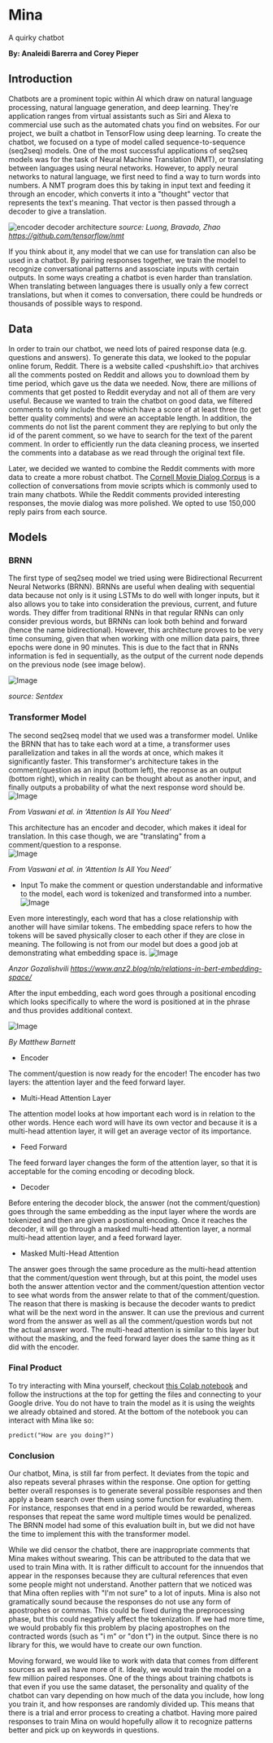 # Mina
A quirky chatbot

**By: Analeidi Barerra and Corey Pieper**

## Introduction

Chatbots are a prominent topic within AI which draw on natural language processing, natural language generation, and deep learning. They're application ranges from virtual assistants such as Siri and Alexa to commercial use such as the automated chats you find on websites. For our project, we built a chatbot in TensorFlow using deep learning. To create the chatbot, we focused on a type of model called sequence-to-sequence (seq2seq) models. One of the most successful applications of seq2seq models was for the task of Neural Machine Translation (NMT), or translating between languages using neural networks. However, to apply neural networks to natural language, we first need to find a way to turn words into numbers. A NMT program does this by taking in input text and feeding it through an encoder, which converts it into a "thought" vector that represents the text's meaning. That vector is then passed through a decoder to give a translation.

![encoder decoder architecture](encdec.jpg)
*source: Luong, Bravado, Zhao https://github.com/tensorflow/nmt*

If you think about it, any model that we can use for translation can also be used in a chatbot. By pairing responses together, we train the model to recognize conversational patterns and assosciate inputs with certain outputs. In some ways creating a chatbot is even harder than translation. When translating between languages there is usually only a few correct translations, but when it comes to conversation, there could be hundreds or thousands of possible ways to respond.

## Data

In order to train our chatbot, we need lots of paired response data (e.g. questions and answers). To generate this data, we looked to the popular online forum, Reddit. There is a website called <pushshift.io> that archives all the comments posted on Reddit and allows you to download them by time period, which gave us the data we needed. Now, there are millions of comments that get posted to Reddit everyday and not all of them are very useful. Because we wanted to train the chatbot on good data, we filtered comments to only include those which have a score of at least three (to get better quality comments) and were an acceptable length. In addition, the comments do not list the parent comment they are replying to but only the id of the parent comment, so we have to search for the text of the parent comment. In order to efficiently run the data cleaning process, we inserted the comments into a database as we read through the original text file.

Later, we decided we wanted to combine the Reddit comments with more data to create a more robust chatbot. The [Cornell Movie Dialog Corpus](https://www.cs.cornell.edu/~cristian/Cornell_Movie-Dialogs_Corpus.html) is a collection of conversations from movie scripts which is commonly used to train many chatbots. While the Reddit comments provided interesting responses, the movie dialog was more polished. We opted to use 150,000 reply pairs from each source.


## Models

### BRNN
The first type of seq2seq model we tried using were Bidirectional Recurrent Neural Networks (BRNN). BRNNs are useful when dealing with sequential data because not only is it using LSTMs to do well with longer inputs, but it also allows you to take into consideration the previous, current, and future words. They differ from traditional RNNs in that regular RNNs can only consider previous words, but BRNNs can look both behind and forward (hence the name bidirectional). However, this architecture proves to be very time consuming, given that when working with one million data pairs, three epochs were done in 90 minutes. This is due to the fact that in RNNs information is fed in sequentially, as the output of the current node depends on the previous node (see image below).

![Image](BRNN.png)

*source: Sentdex*

### Transformer Model
The second seq2seq model that we used was a transformer model. Unlike the BRNN that has to take each word at a time, a transformer uses parallelization and takes in all the words at once, which makes it significantly faster. This transformer's architecture takes in the comment/question as an input (bottom left), the reponse as an output (bottom right), which in reality can be thought about as another input, and finally outputs a probability of what the next response word should be.  
![Image](trnsfModel.png )    

*From Vaswani et al. in ‘Attention Is All You Need’*  

This architecture has an encoder and decoder, which makes it ideal for translation. In this case though, we are "translating" from a comment/question to a response.  
![Image](encoder-decoder.png) 

*From Vaswani et al. in ‘Attention Is All You Need’*  

- Input
To make the comment or question understandable and informative to the model, each word is tokenized and transformed into a number. 
![Image](Tokenized_Sample.png) 

 Even more interestingly, each word that has a close relationship with another will have similar tokens. The embedding space refers to how the tokens will be saved physically closer to each other if they are close in meaning. The following is not from our model but does a good job at demonstrating what embedding space is. 
 ![Image](embedding.png)  
 
 *Anzor Gozalishvili https://www.anz2.blog/nlp/relations-in-bert-embedding-space/*

 After the input embedding, each word goes through a positional encoding which looks specifically to where the word is positioned at in the phrase and thus provides additional context. 

![Image](posEncoding.png) 

*By Matthew Barnett*

- Encoder

The comment/question is now ready for the encoder! The encoder has two layers: the attention layer and the feed forward layer.

- Multi-Head Attention Layer

The attention model looks at how important each word is in relation to the other words. Hence each word will have its own vector and because it is a multi-head attention layer, it will get an average vector of its importance. 

- Feed Forward

The feed forward layer changes the form of the attention layer, so that it is acceptable for the coming encoding or decoding block.
 
- Decoder

Before entering the decoder block, the answer (not the comment/question) goes through the same embedding as the input layer where the words are tokenized and then are given a postional encoding. Once it reaches the decoder, it will go through a masked multi-head attention layer, a normal multi-head attention layer, and a feed forward layer. 

- Masked Multi-Head Attention

The answer goes through the same procedure as the multi-head attention that the comment/question went through, but at this point, the model uses both the answer attention vector and the comment/question attention vector to see what words from the answer relate to that of the comment/question. The reason that there is masking is because the decoder wants to predict what will be the next word in the answer. It can use the previous and current word from the answer as well as all the comment/question words but not the actual answer word. The multi-head attention is similar to this layer but without the masking, and the feed forward layer does the same thing as it did with the encoder. 


### Final Product
To try interacting with Mina yourself, checkout [this Colab notebook](https://colab.research.google.com/drive/18yMHrAgpTHai9qKG_PARiB625PSlZ8Et?usp=sharing) and follow the instructions at the top for getting the files and connecting to your Google drive. You do not have to train the model as it is using the weights we already obtained and stored. At the bottom of the notebook you can interact with Mina like so:

```predict("How are you doing?")```

### Conclusion
Our chatbot, Mina, is still far from perfect. It deviates from the topic and also repeats several phrases within the response. One option for getting better overall responses is to generate several possible responses and then apply a beam search over them using some function for evaluating them. For instance, responses that end in a period would be rewarded, whereas responses that repeat the same word multiple times would be penalized. The BRNN model had some of this evaluation built in, but we did not have the time to implement this with the transformer model. 

While we did censor the chatbot, there are inappropriate comments that Mina makes without swearing. This can be attributed to the data that we used to train Mina with. It is rather difficult to account for the innuendos that appear in the responses because they are cultural references that even some people might not understand. Another pattern that we noticed was that Mina often replies with "I'm not sure" to a lot of inputs. Mina is also not gramatically sound because the responses do not use any form of apostrophes or commas. This could be fixed during the preprocessing phase, but this could negatively affect the tokenization. If we had more time, we would probably fix this problem by placing apostrophes on the contracted words (such as "i m" or "don t") in the output. Since there is no library for this, we would have to create our own function. 

Moving forward, we would like to work with data that comes from different sources as well as have more of it. Idealy, we would train the model on a few million paired responses. One of the things about training chatbots is that even if you use the same dataset, the personality and quality of the chatbot can vary depending on how much of the data you include, how long you train it, and how responses are randomly divided up. This means that there is a trial and error process to creating a chatbot. Having more paired responses to train Mina on would hopefully allow it to recognize patterns better and pick up on keywords in questions.


